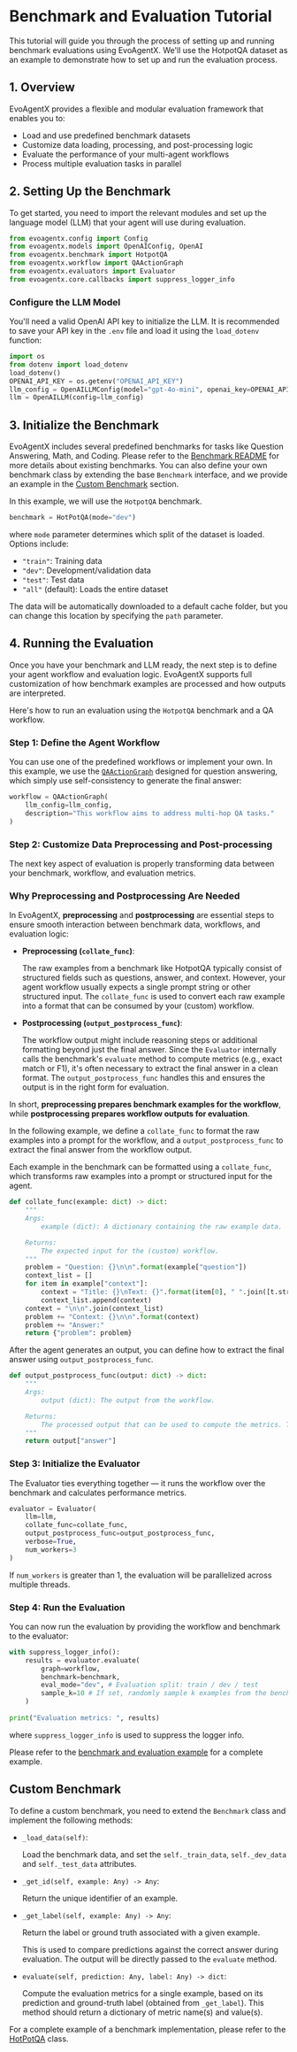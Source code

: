 # Benchmark and Evaluation Tutorial

This tutorial will guide you through the process of setting up and running benchmark evaluations using EvoAgentX. We'll use the HotpotQA dataset as an example to demonstrate how to set up and run the evaluation process.


## 1. Overview

EvoAgentX provides a flexible and modular evaluation framework that enables you to:

- Load and use predefined benchmark datasets
- Customize data loading, processing, and post-processing logic
- Evaluate the performance of your multi-agent workflows
- Process multiple evaluation tasks in parallel

## 2. Setting Up the Benchmark

To get started, you need to import the relevant modules and set up the language model (LLM) that your agent will use during evaluation.


```python
from evoagentx.config import Config
from evoagentx.models import OpenAIConfig, OpenAI 
from evoagentx.benchmark import HotpotQA
from evoagentx.workflow import QAActionGraph 
from evoagentx.evaluators import Evaluator 
from evoagentx.core.callbacks import suppress_logger_info
```

### Configure the LLM Model 
You'll need a valid OpenAI API key to initialize the LLM. It is recommended to save your API key in the `.env` file and load it using the `load_dotenv` function: 
```python 
import os 
from dotenv import load_dotenv
load_dotenv()
OPENAI_API_KEY = os.getenv("OPENAI_API_KEY")
llm_config = OpenAILLMConfig(model="gpt-4o-mini", openai_key=OPENAI_API_KEY)
llm = OpenAILLM(config=llm_config)
```

## 3. Initialize the Benchmark 
EvoAgentX includes several predefined benchmarks for tasks like Question Answering, Math, and Coding. Please refer to the [Benchmark README](https://github.com/EvoAgentX/EvoAgentX/blob/main/evoagentx/benchmark/README.md) for more details about existing benchmarks. You can also define your own benchmark class by extending the base `Benchmark` interface, and we provide an example in the [Custom Benchmark](#custom-benchmark) section.

In this example, we will use the `HotpotQA` benchmark. 
```python 
benchmark = HotPotQA(mode="dev")
```
where `mode` parameter determines which split of the dataset is loaded. Options include:

* `"train"`: Training data
* `"dev"`: Development/validation data
* `"test"`: Test data
* `"all"` (default): Loads the entire dataset

The data will be automatically downloaded to a default cache folder, but you can change this location by specifying the `path` parameter.


## 4. Running the Evaluation 
Once you have your benchmark and LLM ready, the next step is to define your agent workflow and evaluation logic. EvoAgentX supports full customization of how benchmark examples are processed and how outputs are interpreted.

Here's how to run an evaluation using the `HotpotQA` benchmark and a QA workflow.

### Step 1: Define the Agent Workflow 
You can use one of the predefined workflows or implement your own. In this example, we use the [`QAActionGraph`](https://github.com/EvoAgentX/EvoAgentX/blob/main/evoagentx/workflow/action_graph.py#L99) designed for question answering, which simply use self-consistency to generate the final answer:

```python
workflow = QAActionGraph(
    llm_config=llm_config,
    description="This workflow aims to address multi-hop QA tasks."
)
``` 

### Step 2: Customize Data Preprocessing and Post-processing 

The next key aspect of evaluation is properly transforming data between your benchmark, workflow, and evaluation metrics.

### Why Preprocessing and Postprocessing Are Needed

In EvoAgentX, **preprocessing** and **postprocessing** are essential steps to ensure smooth interaction between benchmark data, workflows, and evaluation logic:

- **Preprocessing (`collate_func`)**:  

    The raw examples from a benchmark like HotpotQA typically consist of structured fields such as questions, answer, and context. However, your agent workflow usually expects a single prompt string or other structured input. The `collate_func` is used to convert each raw example into a format that can be consumed by your (custom) workflow.

- **Postprocessing (`output_postprocess_func`)**:

    The workflow output might include reasoning steps or additional formatting beyond just the final answer. Since the `Evaluator` internally calls the benchmark's `evaluate` method to compute metrics (e.g., exact match or F1), it's often necessary to extract the final answer in a clean format. The `output_postprocess_func` handles this and ensures the output is in the right form for evaluation.

In short, **preprocessing prepares benchmark examples for the workflow**, while **postprocessing prepares workflow outputs for evaluation**.

In the following example, we define a `collate_func` to format the raw examples into a prompt for the workflow, and a `output_postprocess_func` to extract the final answer from the workflow output.

Each example in the benchmark can be formatted using a `collate_func`, which transforms raw examples into a prompt or structured input for the agent.

```python
def collate_func(example: dict) -> dict:
    """
    Args:
        example (dict): A dictionary containing the raw example data.

    Returns: 
        The expected input for the (custom) workflow.
    """
    problem = "Question: {}\n\n".format(example["question"])
    context_list = []
    for item in example["context"]:
        context = "Title: {}\nText: {}".format(item[0], " ".join([t.strip() for t in item[1]]))
        context_list.append(context)
    context = "\n\n".join(context_list)
    problem += "Context: {}\n\n".format(context)
    problem += "Answer:" 
    return {"problem": problem}
```

After the agent generates an output, you can define how to extract the final answer using `output_postprocess_func`. 
```python
def output_postprocess_func(output: dict) -> dict:
    """
    Args:
        output (dict): The output from the workflow.

    Returns: 
        The processed output that can be used to compute the metrics. The output will be directly passed to the benchmark's `evaluate` method. 
    """
    return output["answer"]
```

### Step 3: Initialize the Evaluator 
The Evaluator ties everything together — it runs the workflow over the benchmark and calculates performance metrics.

```python
evaluator = Evaluator(
    llm=llm, 
    collate_func=collate_func,
    output_postprocess_func=output_postprocess_func,
    verbose=True, 
    num_workers=3 
)
``` 
If `num_workers` is greater than 1, the evaluation will be parallelized across multiple threads.  

### Step 4: Run the Evaluation 
You can now run the evaluation by providing the workflow and benchmark to the evaluator:

```python
with suppress_logger_info():
    results = evaluator.evaluate(
        graph=workflow, 
        benchmark=benchmark, 
        eval_mode="dev", # Evaluation split: train / dev / test 
        sample_k=10 # If set, randomly sample k examples from the benchmark for evaluation  
    )
    
print("Evaluation metrics: ", results)
```
where `suppress_logger_info` is used to suppress the logger info.

Please refer to the [benchmark and evaluation example](https://github.com/EvoAgentX/EvoAgentX/blob/main/examples/benchmark_and_evaluation.py) for a complete example.


## Custom Benchmark 

To define a custom benchmark, you need to extend the `Benchmark` class and implement the following methods:

- `_load_data(self)`: 
    
    Load the benchmark data, and set the `self._train_data`, `self._dev_data` and `self._test_data` attributes.


- `_get_id(self, example: Any) -> Any`: 

    Return the unique identifier of an example.

- `_get_label(self, example: Any) -> Any`:

    Return the label or ground truth associated with a given example.

    This is used to compare predictions against the correct answer during evaluation. The output will be directly passed to the `evaluate` method. 


- `evaluate(self, prediction: Any, label: Any) -> dict`: 

    Compute the evaluation metrics for a single example, based on its prediction and ground-truth label (obtained from `_get_label`).
    This method should return a dictionary of metric name(s) and value(s).

For a complete example of a benchmark implementation, please refer to the [HotPotQA](../../evoagentx/benchmark/hotpotqa.py#L23) class.
